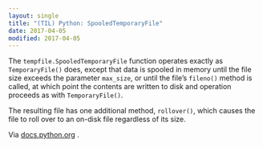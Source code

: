 ```yaml
---
layout: single
title: "(TIL) Python: SpooledTemporaryFile"
date: 2017-04-05
modified: 2017-04-05
---
```


The `tempfile.SpooledTemporaryFile` function operates exactly as `TemporaryFile()` does,
except that data is spooled in memory until the file size exceeds the parameter
`max_size`, or until the file’s `fileno()` method is called, at which point the contents
are written to disk and operation proceeds as with `TemporaryFile()`.

The resulting file has one additional method, `rollover()`, which causes the file to roll
over to an on-disk file regardless of its size.

Via
[docs.python.org](https://docs.python.org/3/library/tempfile.html#tempfile.SpooledTemporaryFile)
.
